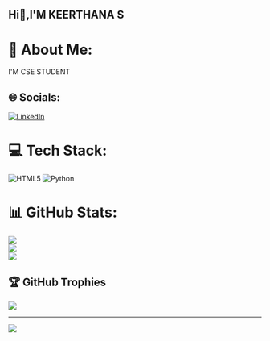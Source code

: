 ## Hi👋,I'M KEERTHANA S 

# 💫 About Me:
I'M CSE STUDENT


## 🌐 Socials:
[![LinkedIn](https://img.shields.io/badge/LinkedIn-%230077B5.svg?logo=linkedin&logoColor=white)](https://linkedin.com/in/keerthana-s-3133a5327) 

# 💻 Tech Stack:
![HTML5](https://img.shields.io/badge/html5-%23E34F26.svg?style=plastic&logo=html5&logoColor=white) ![Python](https://img.shields.io/badge/python-3670A0?style=plastic&logo=python&logoColor=ffdd54)
# 📊 GitHub Stats:
![](https://github-readme-stats.vercel.app/api?username=Keerthanasrs&theme=vue-dark&hide_border=false&include_all_commits=false&count_private=false)<br/>
![](https://github-readme-streak-stats.herokuapp.com/?user=Keerthanasrs&theme=vue-dark&hide_border=false)<br/>
![](https://github-readme-stats.vercel.app/api/top-langs/?username=Keerthanasrs&theme=vue-dark&hide_border=false&include_all_commits=false&count_private=false&layout=compact)

## 🏆 GitHub Trophies
![](https://github-profile-trophy.vercel.app/?username=Keerthanasrs&theme=radical&no-frame=false&no-bg=true&margin-w=4)

---
[![](https://visitcount.itsvg.in/api?id=Keerthanasrs&icon=0&color=0)](https://visitcount.itsvg.in)

<!-- Proudly created with GPRM ( https://gprm.itsvg.in ) -->
